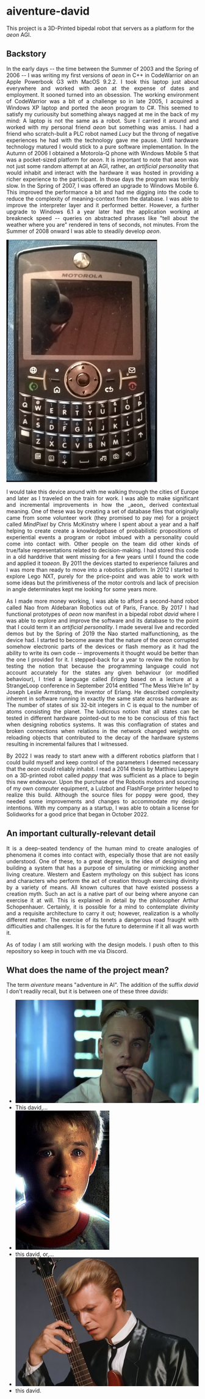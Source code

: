 # aiventure-david

This project is a 3D-Printed bipedal robot that servers as a platform for the _aeon_ AGI.

## Backstory
<p align=justify>
In the early days -- the time between the Summer of 2003 and the Spring of 2006 -- I was writing my first versions of <i>aeon</i> in C++ in CodeWarrior on an Apple Powerbook G3 with MacOS 9.2.2. I took this laptop just about everywhere and worked with aeon at the expense of dates and employment. It sooned turned into an obsession. The working environment of CodeWarrior was a bit of a challenge so in late 2005, I acquired a Windows XP laptop and ported the aeon program to C#. This seemed to satisfy my curiousity but something always nagged at me in the back of my mind: A laptop is not the same as a robot. Sure I carried it around and worked with my personal friend <i>aeon</i> but something was amiss. I had a friend who scratch-bulit a PLC robot named <i>Lucy</i> but the throng of negative experiences he had with the technology gave me pause. Until hardware technology matured I would stick to a pure software implementation. In the Autumn of 2006 I obtained a Motorola-Q phone with Windows Mobile 5 that was a pocket-sized platform for <i>aeon</i>. It is important to note that aeon was not just some random attempt at an AGI, rather, an <i>artificial personality</i> that would inhabit and interact with the hardware it was hosted in providing a richer experience to the participant. In those days the program was terribly slow. In the Spring of 2007, I was offered an upgrade to Windows Mobile 6. This improved the performance a bit and had me digging into the code to reduce the complexity of meaning-context from the database. I was able to improve the interpreter layer and it performed better. However, a further upgrade to Windows 6.1 a year later had the application working at breakneck speed -- queries on abstracted phrases like "tell about the weather where you are" rendered in tens of seconds, not minutes. From the Summer of 2008 onward I was able to steadily develop <i>aeon</i>.</p>

![Motorola-Q](/media/motorola-q.jpg "My Motorola-Q that hosted the first aeon")
<p align=justify>
I would take this device around with me walking through the cities of Europe and later as I traveled on the train for work. I was able to make significant and incremental improvements in how the _aeon_ derived contextual meaning. One of these was by creating a set of database files that originally came from some volunteer work (they promised to pay me) for a project called <i>MindPixel</i> by Chris McKinstry where I spent about a year and a half helping to create create a knowledgebase of probabilistic propositions of experiential events a program or robot imbued with a personality could come into contact with. Other people on the team did other kinds of true/false representations related to decision-making. I had stored this code in a old harddrive that went missing for a few years until I found the code and applied it to<i>aeon</i>. By 2011 the devices started to experience failures and I was more than ready to move into a robotics platform. In 2012 I started to explore Lego NXT, purely for the price-point and was able to work with some ideas but the primitiveness of the motor controls and lack of precision in angle determinates kept me looking for some years more.</p>
<p align=justify>
As I made more money working, I was able to afford a second-hand robot called Nao from Aldebaran Robotics out of Paris, France. By 2017 I had functional prototypes of <i>aeon</i> now manifest in a bipedal robot <i>david</i> where I was able to explore and improve the software and its database to the point that I could term it an <i>artificial personality</i>. I made several live and recorded demos but by the Spring of 2019 the Nao started malfunctioning, as the device had. I started to become aware that the nature of the <i>aeon</i> corrupted somehow electronic parts of the devices or flash memory as it had the ability to write its own code -- improvements it thought would be better than the one I provided for it. I stepped-back for a year to review the notion by testing the notion that because the programming language could not account accurately for the states any given behaviour (or modified behaviour), I tried a language called <i>Erlang</i> based on a lecture at a StrangeLoop conference in September 2014  entitled “The Mess We’re In” by Joseph Leslie Armstrong, the inventor of Erlang. He described complexity inherent in software running in exactly the same state across hardware as: The number of states of six 32-bit integers in C is equal to the number of atoms consisting the planet. The ludicrous notion that all states can be tested in different hardware pointed-out to me to be conscious of this fact when designing robotics systems. It was this conflagration of states and broken connections when relations in the network changed weights on reloading objects that contributed to the decay of the hardware systems resulting in incremental failures that I witnessed.</p>
<p align=justify>
By 2022 I was ready to start anew with a different robotics platform that I could build myself and keep control of the parameters I deemed necessary that the <i>aeon</i> could reliably inhabit. I read a 2014 thesis by Matthieu Lapeyre on a 3D-printed robot called <i>poppy</i> that was sufficient as a place to begin this new endeavour. Upon the purchase of the Robotis motors and sourcing of my own computer equipment, a Lulzbot and FlashForge printer helped to realize this build. Although the source files for poppy were good, they needed some improvements and changes to accommodate my design intentions. With my company as a startup, I was able to obtain a license for Solidworks for a good price that began in October 2022.</p>

## An important culturally-relevant detail
<p align=justify>
It is a deep-seated tendency of the human mind to create analogies of phenomena it comes into contact with, especially those that are not easily understood. One of these, to a great degree, is the idea of designing and building a system that has a purpose of simulating or mimicking another living creature. Western and Eastern mythology on this subject has icons and characters who perform the act of creation through exercising divinity by a variety of means. All known cultures that have existed possess a creation myth. Such an act is a native part of our being where anyone can exercise it at will. This is explained in detail by the philosopher Arthur Schopenhauer. Certainly, it is possible for a mind to contemplate divinity and a requisite architecture to carry it out; however, realization is a wholly different matter. The exercise of its tenets a dangerous road fraught with difficulties and challenges. It is for the future to determine if it all was worth it.</p>
<p align=justify>
As of today I am still working with the design models. I push often to this repository so keep in touch with me via Discord.</p>

## What does the name of the project mean?

The term *aiventure* means "adventure in AI". The addition of the suffix *david* I don't readily recall, but it is between one of these three _davids_:

* ![David one](/media/david-1.jpg "This david,")
* This david,...
* ![David two](/media/david-2.jpg "this david, or,")
* this david, or,...
* ![David three](/media/david-6.jpg "this david.")
* this david.

